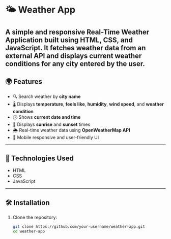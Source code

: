 # 🌤️ Weather App

A simple and responsive **Real-Time Weather Application** built using HTML, CSS, and JavaScript. It fetches weather data from an external API and displays current weather conditions for any city entered by the user.
---

## 🌍 Features

- 🔍 Search weather by **city name**
- 🌡️ Displays **temperature**, **feels like**, **humidity**, **wind speed**, and **weather condition**
- 🕒 Shows **current date and time**
- 🌅 Displays **sunrise** and **sunset** times
- 🌦️ Real-time weather data using **OpenWeatherMap API**
- 📱 Mobile responsive and user-friendly UI
---

## 🚀 Technologies Used

- HTML
- CSS
- JavaScript

---

## 🛠️ Installation

1. Clone the repository:

   ```bash
   git clone https://github.com/your-username/weather-app.git
   cd weather-app

